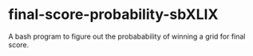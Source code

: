 # final-score-probability-sbXLIX
A bash program to figure out the probabability of winning a grid for final score.
